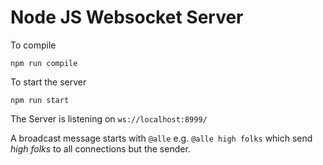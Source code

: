 # Node JS Websocket Server

To compile

    npm run compile

To start the server

    npm run start

The Server is listening on `ws://localhost:8999/`

A broadcast message starts with `@alle` e.g. `@alle high folks` which send *high folks* to all connections but the
sender.